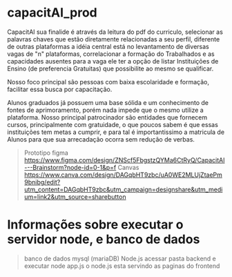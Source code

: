# capacitAI_prod

CapacitAI sua finalide é através da leitura do pdf do curriculo, selecionar as palavras chaves que estão diretamente relacionadas a seu perfil, diferente de outras plataformas a idéia central está no levantamento de diversas vagas de "n" plataformas, correlacionar a formação do Trabalhados e as capacidades ausentes para a vaga ele ter a opção de listar Instituições de Ensino (de preferencia Gratuitas) que possibilite ao mesmo se qualificar.

Nosso foco principal são pessoas com baixa escolaridade e formação, facilitar essa busca por capacitação.

Alunos graduados já possuem uma base sólida e um conhecimento de fontes de aprimoramento, porém nada impede que o mesmo utilize a plataforma.
Nosso principal patrocinador são entidades que fornecem cursos, principalmente com gratuidade, o que poucos sabem é que essas instituições tem metas a cumprir, e para tal é importantissimo a matricula de Alunos para que sua arrecadação ocorra sem redução de verbas.


>Prototipo figma 
https://www.figma.com/design/ZNScf5FbgstzQYMa6CtRyQ/CapacitAI---Brainstorm?node-id=0-1&p=f
>Canvas
https://www.canva.com/design/DAGqbHT9zbc/uA0WE2MLUjZtaePm9bnibg/edit?utm_content=DAGqbHT9zbc&utm_campaign=designshare&utm_medium=link2&utm_source=sharebutton

# Informações sobre executar o servidor node, e banco de dados 
> banco de dados mysql (mariaDB)
> Node.js
> acessar pasta backend e executar node app.js
> o node.js esta servindo as paginas do frontend
